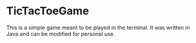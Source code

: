 # TicTacToeGame

This is a simple game meant to be played in the terminal. It was written in Java and can be modified for personal use. 
